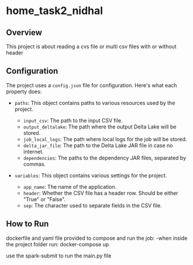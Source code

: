 # home_task2_nidhal
## Overview
This project is about reading a cvs file or multi csv files with or without header

## Configuration
The project uses a `config.json` file for configuration. Here's what each property does:

- `paths`: This object contains paths to various resources used by the project.
  - `input_csv`: The path to the input CSV file.
  - `output_deltalake`: The path where the output Delta Lake will be stored.
  - `job_local_logs`: The path where local logs for the job will be stored.
  - `delta_jar_file`: The path to the Delta Lake JAR file in case no internet.
  - `dependencies`: The paths to the dependency JAR files, separated by commas.

- `variables`: This object contains various settings for the project.
  - `app_name`: The name of the application.
  - `header`: Whether the CSV file has a header row. Should be either "True" or "False".
  - `sep`: The character used to separate fields in the CSV file.

## How to Run
dockerfile and yaml file provided to compose and run the job:
	-when inside the project folder run: docker-compose up
	
use the spark-submit to run the main.py file

